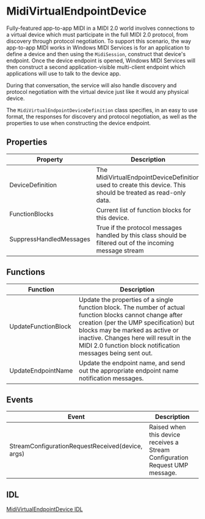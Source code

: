# MidiVirtualEndpointDevice

Fully-featured app-to-app MIDI in a MIDI 2.0 world involves connections to a virtual device which must participate in the full MIDI 2.0 protocol, from discovery through protocol negotiation. To support this scenario, the way app-to-app MIDI works in Windows MIDI Services is for an application to define a device and then using the `MidiSession`, construct that device's endpoint. Once the device endpoint is opened, Windows MIDI Services will then construct a second application-visible multi-client endpoint which applications will use to talk to the device app. 

During that conversation, the service will also handle discovery and protocol negotiation with the virtual device just like it would any physical device. 

The `MidiVirtualEndpointDeviceDefinition` class specifies, in an easy to use format, the responses for discovery and protocol negotiation, as well as the properties to use when constructing the device endpoint.

## Properties

| Property | Description |
| --------------- | ----------- |
| DeviceDefinition | The MidiVirtualEndpointDeviceDefinition used to create this device. This should be treated as read-only data. |
| FunctionBlocks | Current list of function blocks for this device. |
| SuppressHandledMessages | True if the protocol messages handled by this class should be filtered out of the incoming message stream |

## Functions

| Function | Description |
| --------------- | ----------- |
| UpdateFunctionBlock | Update the properties of a single function block. The number of actual function blocks cannot change after creation (per the UMP specification) but blocks may be marked as active or inactive. Changes here will result in the MIDI 2.0 function block notification messages being sent out. |
| UpdateEndpointName | Update the endpoint name, and send out the appropriate endpoint name notification messages. |

## Events

| Event | Description |
| --------------- | ----------- |
| StreamConfigurationRequestReceived(device, args) | Raised when this device receives a Stream Configuration Request UMP message. |

## IDL

[MidiVirtualEndpointDevice IDL](https://github.com/microsoft/MIDI/blob/main/src/api/Client/Midi2Client/MidiVirtualEndpointDevice.idl)
